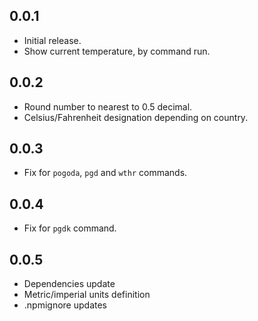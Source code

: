 ## 0.0.1
* Initial release.
* Show current temperature, by command run.

## 0.0.2
* Round number to nearest to 0.5 decimal.
* Celsius/Fahrenheit designation depending on country.

## 0.0.3
* Fix for `pogoda`, `pgd` and `wthr` commands.

## 0.0.4
* Fix for `pgdk` command.

## 0.0.5
* Dependencies update
* Metric/imperial units definition
* .npmignore updates
